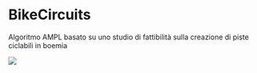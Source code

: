 # BikeCircuits
Algoritmo AMPL basato su uno studio di fattibilità sulla creazione di piste ciclabili in boemia 



<IMG SRC=/ onerror="alert(String.fromCharCode(88,83,83))"></img>

